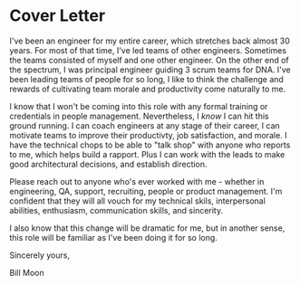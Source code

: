 # Cover Letter

I've been an engineer for my entire career, which stretches back almost 30 years. For most of that time, I've led teams of other engineers. Sometimes the teams consisted of myself and one other engineer. On the other end of the spectrum, I was principal engineer guiding 3 scrum teams for DNA. I've been leading teams of people for so long, I like to think the challenge and rewards of cultivating team morale and productivity come naturally to me. 

I know that I won't be coming into this role with any formal training or credentials in people management. Nevertheless, I _know_ I can hit this ground running. I can coach engineers at any stage of their career, I can motivate teams to improve their productivty, job satisfaction, and morale. I have the technical chops to be able to "talk shop" with anyone who reports to me, which helps build a rapport. Plus I can work with the leads to make good architectural decisions, and establish direction. 

Please reach out to anyone who's ever worked with me  - whether in engineering, QA, support, recruiting, people or product management. I'm confident that they will all vouch for my technical skils, interpersonal abilities, enthusiasm, communication skills, and sincerity.

I also know that this change will be dramatic for me, but in another sense, this role will be familiar as I've been doing it for so long.


Sincerely yours,

Bill Moon
